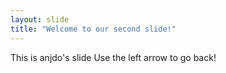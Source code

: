 ```yaml
---
layout: slide
title: "Welcome to our second slide!"
---
```

This is anjdo's slide
Use the left arrow to go back!

